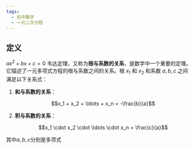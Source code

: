 ```yaml
---
tags:
  - 初中数学
  - 一元二次方程
---
```

## 定义
$ax^2+bx+c=0$
韦达定理，又称为**根与系数的关系**，是数学中一个重要的定理。它描述了一元多项式方程的根与系数之间的关系。根 $x_1$ 和 $x_2$ 和系数 $a, b, c$ 之间满足以下关系式：

1. **和与系数的关系**：
    
    $$x_1 + x_2 + \ldots + x_n = -\frac{b}{a}$$
    
2. **积与系数的关系**：
    
    $$x_1 \cdot x_2 \cdot \ldots \cdot x_n = \frac{c}{a}​$$
    

其中$a, b, c$分别是多项式
